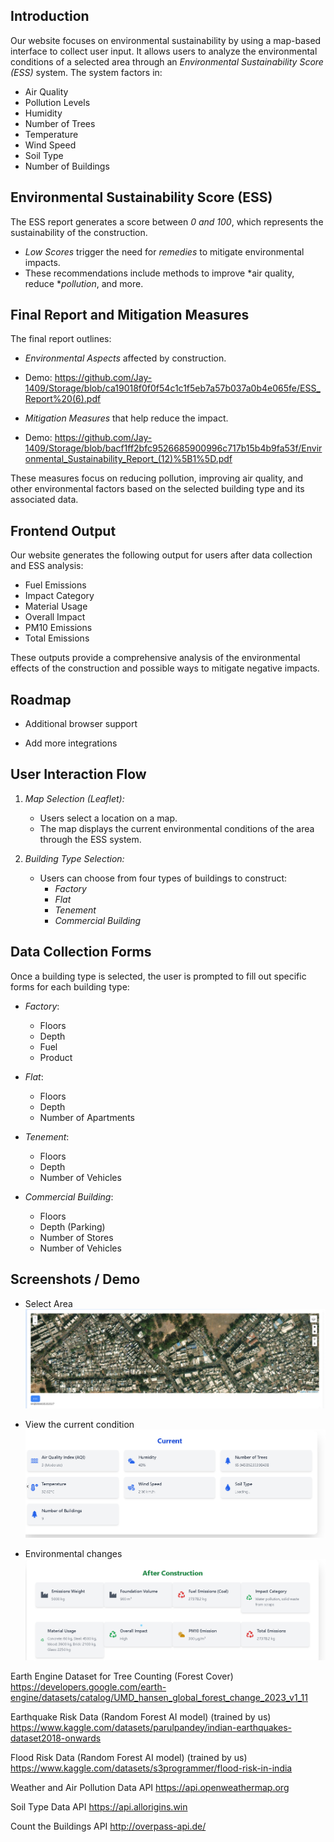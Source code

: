 ## Introduction
Our website focuses on environmental sustainability by using a map-based interface to collect user input. It allows users to analyze the environmental conditions of a selected area through an *Environmental Sustainability Score (ESS)* system. The system factors in:

- Air Quality
- Pollution Levels
- Humidity
- Number of Trees
- Temperature
- Wind Speed
- Soil Type
- Number of Buildings


## Environmental Sustainability Score (ESS)
The ESS report generates a score between *0 and 100*, which represents the sustainability of the construction. 

- *Low Scores* trigger the need for *remedies* to mitigate environmental impacts.
- These recommendations include methods to improve *air quality, reduce **pollution*, and more.

## Final Report and Mitigation Measures
The final report outlines:
- *Environmental Aspects* affected by construction.

- Demo: https://github.com/Jay-1409/Storage/blob/ca19018f0f0f54c1c1f5eb7a57b037a0b4e065fe/ESS_Report%20(6).pdf

- *Mitigation Measures* that help reduce the impact.

- Demo: https://github.com/Jay-1409/Storage/blob/bacf1ff2bfc9526685900996c717b15b4b9fa53f/Environmental_Sustainability_Report_(12)%5B1%5D.pdf

These measures focus on reducing pollution, improving air quality, and other environmental factors based on the selected building type and its associated data.

## Frontend Output
Our website generates the following output for users after data collection and ESS analysis:

- Fuel Emissions
- Impact Category
- Material Usage
- Overall Impact
- PM10 Emissions
- Total Emissions

These outputs provide a comprehensive analysis of the environmental effects of the construction and possible ways to mitigate negative impacts.


## Roadmap

- Additional browser support

- Add more integrations

## User Interaction Flow
1. *Map Selection (Leaflet):*
   - Users select a location on a map.
   - The map displays the current environmental conditions of the area through the ESS system.

2. *Building Type Selection:*
   - Users can choose from four types of buildings to construct:
     - *Factory*
     - *Flat*
     - *Tenement*
     - *Commercial Building*

## Data Collection Forms
Once a building type is selected, the user is prompted to fill out specific forms for each building type:

- *Factory*:
  - Floors
  - Depth
  - Fuel
  - Product

- *Flat*:
  - Floors
  - Depth
  - Number of Apartments

- *Tenement*:
  - Floors
  - Depth
  - Number of Vehicles

- *Commercial Building*:
  - Floors
  - Depth (Parking)
  - Number of Stores
  - Number of Vehicles

## Screenshots / Demo

- Select Area
![App Screenshot](https://github.com/Jay-1409/Storage/blob/main/maps.png?raw=true)

- View the current condition
![App Screenshot](https://github.com/Jay-1409/Storage/blob/main/curre.png?raw=true)

- Environmental changes
![App Screenshot](https://github.com/Jay-1409/Storage/blob/main/aftercons.png?raw=true)

Earth Engine Dataset for Tree Counting (Forest Cover)
https://developers.google.com/earth-engine/datasets/catalog/UMD_hansen_global_forest_change_2023_v1_11

Earthquake Risk Data (Random Forest AI model) (trained by us)
https://www.kaggle.com/datasets/parulpandey/indian-earthquakes-dataset2018-onwards

Flood Risk Data (Random Forest AI model) (trained by us)
https://www.kaggle.com/datasets/s3programmer/flood-risk-in-india

Weather and Air Pollution Data API
https://api.openweathermap.org

Soil Type Data API
https://api.allorigins.win

Count the Buildings API
http://overpass-api.de/



